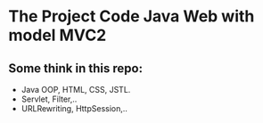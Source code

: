 # The Project Code Java Web with model MVC2

## Some think in this repo:

* Java OOP, HTML, CSS, JSTL.
* Servlet, Filter,..
* URLRewriting, HttpSession,.. 